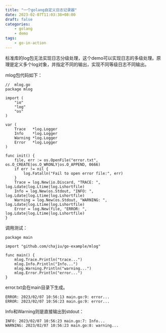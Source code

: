 ```yaml
---
title: "一个golang自定义日志记录器"
date: 2023-02-07T11:03:38+08:00
draft: false
categories:
    - golang
    - demo
tags:
    - go-in-action
---
```


标准库的log包无法实现日志分级处理，这个demo可以实现日志的多级处理。原理是定义多个log对象，并指定不同的输出，实现不同等级日志不同输出。

mlog包代码如下：

    //  mlog.go
    package mlog

    import (
        "io"
        "log"
        "os"
    )

    var (
        Trace   *log.Logger
        Info    *log.Logger
        Warning *log.Logger
        Error   *log.Logger
    )

    func init() {
        file, err := os.OpenFile("error.txt", os.O_CREATE|os.O_WRONLY|os.O_APPEND, 0666)
        if err != nil {
            log.Fatalln("Fail to open error file:", err)
        }
        Trace = log.New(io.Discard, "TRACE: ", log.Ldate|log.Ltime|log.Lshortfile)
        Info = log.New(os.Stdout, "INFO: ", log.Ldate|log.Ltime|log.Lshortfile)
        Warning = log.New(os.Stdout, "WARNING: ", log.Ldate|log.Ltime|log.Lshortfile)
        Error = log.New(file, "ERROR: ", log.Ldate|log.Ltime|log.Lshortfile)
    }

调用测试：

    package main

    import "github.com/chajiu/go-example/mlog"

    func main() {
        mlog.Trace.Println("trace...")
        mlog.Info.Println("Info...")
        mlog.Warning.Println("warning...")
        mlog.Error.Println("error...")
    }

error.txt会在main目录下生成。

    ERROR: 2023/02/07 10:56:13 main.go:9: error...
    ERROR: 2023/02/07 10:56:23 main.go:9: error...

Info和Warning则是直接输出到stdout：

    INFO: 2023/02/07 10:56:23 main.go:7: Info...
    WARNING: 2023/02/07 10:56:23 main.go:8: warning...



